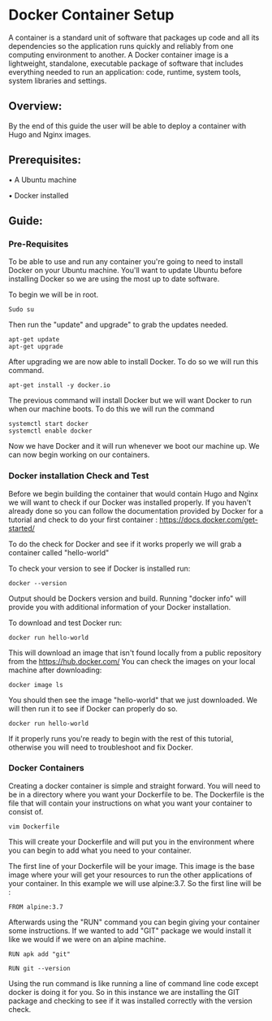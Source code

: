 # Docker Container Setup
A container is a standard unit of software that packages up code and all its dependencies so the application runs quickly and reliably from one computing environment to another. A Docker container image is a lightweight, standalone, executable package of software that includes everything needed to run an application: code, runtime, system tools, system libraries and settings.


## Overview:
By the end of this guide the user will be able to deploy a container with Hugo and Nginx images.

## Prerequisites:

•   A Ubuntu machine

•   Docker installed


## Guide:
### Pre-Requisites

To be able to use and run any container you're going to need to install Docker on your Ubuntu machine. You'll want to update Ubuntu before installing Docker so we are using the most up to date software.

To begin we will be in root.
~~~
Sudo su
~~~

 Then run the "update" and upgrade" to grab the updates needed.
~~~
apt-get update
apt-get upgrade
~~~

After upgrading we are now able to install Docker. To do so we will run this command.
~~~
apt-get install -y docker.io
~~~

The previous command will install Docker but we will want Docker to run when our machine boots. To do this we will run the command

~~~
systemctl start docker
systemctl enable docker
~~~

Now we have Docker and it will run whenever we boot our machine up. We can now begin working on our containers.

### Docker installation Check and Test

Before we begin building the container that would contain Hugo and Nginx we will want to check if our Docker was installed properly. If you haven't already done so you can follow the documentation provided by Docker for a tutorial and check to do your first container : https://docs.docker.com/get-started/

To do the check for Docker and see if it works properly we will grab a container called "hello-world"

To check your version to see if Docker is installed run:
~~~
docker --version
~~~
Output should be Dockers version and build. Running "docker info" will provide you with additional information of your Docker installation.

To download and test Docker run:
~~~
docker run hello-world
~~~

This will download an image that isn't found locally from a public repository from the https://hub.docker.com/
You can check the images on your local machine after downloading:
~~~
docker image ls
~~~
You should then see the image "hello-world" that we just downloaded. We will then run it to see if Docker can properly do so.
~~~
docker run hello-world
~~~
If it properly runs you're ready to begin with the rest of this tutorial, otherwise you will need to troubleshoot and fix Docker.

### Docker Containers
Creating a docker container is simple and straight forward. You will need to be in a directory where you want your Dockerfile to be. The Dockerfile is the file that will contain your instructions on what you want your container to consist of.

```
vim Dockerfile
```
This will create your Dockerfile and will put you in the environment where you can begin to add what you need to your container.

The first line of your Dockerfile will be your image. This image is the base image where your will get your resources to run the other applications of your container. In this example we will use alpine:3.7. So the first line will be :

```
FROM alpine:3.7
```

Afterwards using the "RUN" command you can begin giving your container some instructions. If we wanted to add "GIT" package we would install it like we would if we were on an alpine machine.

```
RUN apk add "git"

RUN git --version
```
Using the run command is like running a line of command line code except docker is doing it for you. So in this instance we are installing the GIT package and checking to see if it was installed correctly with the version check.

